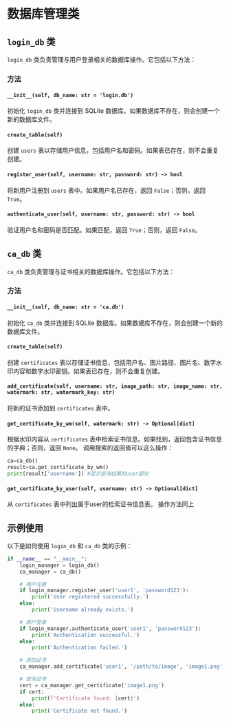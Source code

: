 # 数据库管理类

## `login_db` 类

`login_db` 类负责管理与用户登录相关的数据库操作。它包括以下方法：

### 方法

#### `__init__(self, db_name: str = 'login.db')`
初始化 `login_db` 类并连接到 SQLite 数据库。如果数据库不存在，则会创建一个新的数据库文件。

#### `create_table(self)`
创建 `users` 表以存储用户信息，包括用户名和密码。如果表已存在，则不会重复创建。

#### `register_user(self, username: str, password: str) -> bool`
将新用户注册到 `users` 表中。如果用户名已存在，返回 `False`；否则，返回 `True`。

#### `authenticate_user(self, username: str, password: str) -> bool`
验证用户名和密码是否匹配。如果匹配，返回 `True`；否则，返回 `False`。

## `ca_db` 类

`ca_db` 类负责管理与证书相关的数据库操作。它包括以下方法：

### 方法

#### `__init__(self, db_name: str = 'ca.db')`
初始化 `ca_db` 类并连接到 SQLite 数据库。如果数据库不存在，则会创建一个新的数据库文件。

#### `create_table(self)`
创建 `certificates` 表以存储证书信息，包括用户名、图片路径、图片名、数字水印内容和数字水印密钥。如果表已存在，则不会重复创建。

#### `add_certificate(self, username: str, image_path: str, image_name: str, watermark: str, watermark_key: str)`
将新的证书添加到 `certificates` 表中。

#### `get_certificate_by_wm(self, watermark: str) -> Optional[dict]`
根据水印内容从 `certificates` 表中检索证书信息。如果找到，返回包含证书信息的字典；否则，返回 `None`。
调用搜索的返回值可以这么操作：
```python
ca=ca_db()
result=ca.get_certificate_by_wm()
print(result['username']) #显示查询结果的user部分
```

#### `get_certificate_by_user(self, username: str) -> Optional[dict]`
从 `certificates` 表中列出属于user的检索证书信息表。
操作方法同上

## 示例使用

以下是如何使用 `login_db` 和 `ca_db` 类的示例：

```python
if __name__ == "__main__":
    login_manager = login_db()
    ca_manager = ca_db()

    # 用户注册
    if login_manager.register_user('user1', 'password123'):
        print('User registered successfully.')
    else:
        print('Username already exists.')

    # 用户登录
    if login_manager.authenticate_user('user1', 'password123'):
        print('Authentication successful.')
    else:
        print('Authentication failed.')

    # 添加证书
    ca_manager.add_certificate('user1', '/path/to/image', 'image1.png', 'watermark_data', 'watermark_key123')

    # 查询证书
    cert = ca_manager.get_certificate('image1.png')
    if cert:
        print(f'Certificate found: {cert}')
    else:
        print('Certificate not found.')
